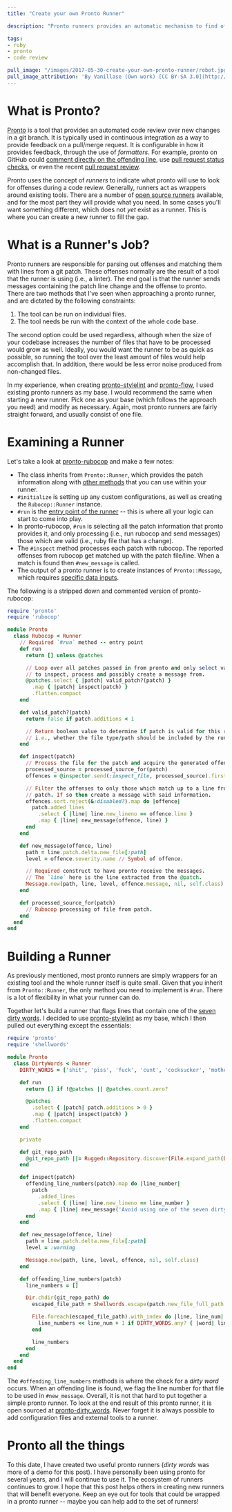 ```yaml
---
title: "Create your own Pronto Runner"

description: "Pronto runners provides an automatic mechanism to find offenses in code reviews. Learn the essentials of pronto runners so that you can build your own."

tags:
- ruby
- pronto
- code review

pull_image: "/images/2017-05-30-create-your-own-pronto-runner/robot.jpg"
pull_image_attribution: 'By Vanillase (Own work) [CC BY-SA 3.0](http://creativecommons.org/licenses/by-sa/3.0), via [Wikimedia Commons](https://commons.wikimedia.org/wiki/File:ASIMO_Conducting_Pose_on_4.14.2008.jpg)'
---
```


# What is Pronto?

[Pronto](https://github.com/prontolabs/pronto) is a tool that provides an automated code review over new changes in a git branch. It is typically used in continuous integration as a way to provide feedback on a pull/merge request. It is configurable in how it provides feedback, through the use of _formatters_. For example, pronto on GitHub could [comment directly on the offending line](https://github.com/prontolabs/pronto/blob/master/lib/pronto/formatter/github_pull_request_formatter.rb), use [pull request status checks](https://github.com/prontolabs/pronto/blob/master/lib/pronto/formatter/github_status_formatter.rb), or even the recent [pull request review](https://github.com/prontolabs/pronto/blob/master/lib/pronto/formatter/github_pull_request_review_formatter.rb).

Pronto uses the concept of _runners_ to indicate what pronto will use to look for offenses during a code review. Generally, runners act as wrappers around existing tools. There are a number of [open source runners](https://github.com/prontolabs/pronto#runners) available, and for the most part they will provide what you need. In some cases you'll want something different, which does not _yet_ exist as a runner. This is where you can create a new runner to fill the gap.

# What is a Runner's Job?

Pronto runners are responsible for parsing out offenses and matching them with lines from a git patch. These offenses normally are the result of a tool that the runner is using (i.e., a linter). The end goal is that the runner sends messages containing the patch line change and the offense to pronto. There are two methods that I've seen when approaching a pronto runner, and are dictated by the following constraints:

1. The tool can be run on individual files.
2. The tool needs be run with the context of the whole code base.

The second option could be used regardless, although when the size of your codebase increases the number of files that have to be processed would grow as well. Ideally, you would want the runner to be as quick as possible, so running the tool over the least amount of files would help accomplish that. In addition, there would be less error noise produced from non-changed files.

In my experience, when creating [pronto-stylelint](https://github.com/kevinjalbert/pronto-stylelint) and [pronto-flow](https://github.com/kevinjalbert/pronto-flow), I used existing pronto runners as my base. I would recommend the same when starting a new runner. Pick one as your base (which follows the approach you need) and modify as necessary. Again, most pronto runners are fairly straight forward, and usually consist of one file.

# Examining a Runner

Let's take a look at [pronto-rubocop](https://github.com/prontolabs/pronto-rubocop/blob/v0.8.1/lib/pronto/rubocop.rb) and make a few notes:

* The class inherits from `Pronto::Runner`, which provides the patch information along with [other methods](https://github.com/prontolabs/pronto/blob/v0.8.2/lib/pronto/runner.rb) that you can use within your runner.
* `#initialize` is setting up any custom configurations, as well as creating the `Rubocop::Runner` instance.
* `#run` is the [entry point of the runner](https://github.com/prontolabs/pronto/blob/v0.8.2/lib/pronto/runners.rb#L20) -- this is where all your logic can start to come into play.
* In pronto-rubocop, `#run` is selecting all the patch information that pronto provides it, and only processing (i.e., run rubocop and send messages) those which are valid (i.e., ruby file that has a change).
* The `#inspect` method processes each patch with rubocop. The reported offenses from rubocop get matched up with the patch file/line. When a match is found then `#new_message` is called.
* The output of a pronto runner is to create instances of `Pronto::Message`, which requires [specific data inputs](https://github.com/prontolabs/pronto/blob/master/lib/pronto/message.rb#L7-L19).

The following is a stripped down and commented version of pronto-rubocop:

```ruby
require 'pronto'
require 'rubocop'

module Pronto
  class Rubocop < Runner
    // Required `#run` method -- entry point
    def run
      return [] unless @patches

      // Loop over all patches passed in from pronto and only select valid ones
      // to inspect, process and possibly create a message from.
      @patches.select { |patch| valid_patch?(patch) }
        .map { |patch| inspect(patch) }
        .flatten.compact
    end

    def valid_patch?(patch)
      return false if patch.additions < 1

      // Return boolean value to determine if patch is valid for this runner.
      // i.e., whether the file type/path should be included by the runner.
    end

    def inspect(patch)
      // Process the file for the patch and acquire the generated offenses.
      processed_source = processed_source_for(patch)
      offences = @inspector.send(:inspect_file, processed_source).first

      // Filter the offenses to only those which match up to a line from the
      // patch. If so then create a message with said information.
      offences.sort.reject(&:disabled?).map do |offence|
        patch.added_lines
          .select { |line| line.new_lineno == offence.line }
          .map { |line| new_message(offence, line) }
      end
    end

    def new_message(offence, line)
      path = line.patch.delta.new_file[:path]
      level = offence.severity.name // Symbol of offence.

      // Required construct to have pronto receive the messages.
      // The `line` here is the line extracted from the @patch.
      Message.new(path, line, level, offence.message, nil, self.class)
    end

    def processed_source_for(patch)
      // Rubocop processing of file from patch.
    end
  end
end
```

# Building a Runner

As previously mentioned, most pronto runners are simply wrappers for an existing tool and the whole runner itself is quite small. Given that you inherit from `Pronto::Runner`, the only method you need to implement is `#run`. There is a lot of flexibility in what your runner can do.

Together let's build a runner that flags lines that contain one of the [seven dirty words](https://en.wikipedia.org/wiki/Seven_dirty_words). I decided to use [pronto-stylelint](https://github.com/kevinjalbert/pronto-stylelint) as my base, which I then pulled out everything except the essentials:

```ruby
require 'pronto'
require 'shellwords'

module Pronto
  class DirtyWords < Runner
    DIRTY_WORDS = ['shit', 'piss', 'fuck', 'cunt', 'cocksucker', 'motherfucker', 'tits']

    def run
      return [] if !@patches || @patches.count.zero?

      @patches
        .select { |patch| patch.additions > 0 }
        .map { |patch| inspect(patch) }
        .flatten.compact
    end

    private

    def git_repo_path
      @git_repo_path ||= Rugged::Repository.discover(File.expand_path(Dir.pwd)).workdir
    end

    def inspect(patch)
      offending_line_numbers(patch).map do |line_number|
        patch
          .added_lines
          .select { |line| line.new_lineno == line_number }
          .map { |line| new_message('Avoid using one of the seven dirty words', line) }
      end
    end

    def new_message(offence, line)
      path = line.patch.delta.new_file[:path]
      level = :warning

      Message.new(path, line, level, offence, nil, self.class)
    end

    def offending_line_numbers(patch)
      line_numbers = []

      Dir.chdir(git_repo_path) do
        escaped_file_path = Shellwords.escape(patch.new_file_full_path.to_s)

        File.foreach(escaped_file_path).with_index do |line, line_num|
          line_numbers << line_num + 1 if DIRTY_WORDS.any? { |word| line.downcase.include?(word) }
        end

        line_numbers
      end
    end
  end
end
```

The `#offending_line_numbers` methods is where the check for a _dirty word_ occurs. When an offending line is found, we flag the line number for that file to be used in `#new_message`. Overall, it is not that hard to put together a simple pronto runner. To look at the end result of this pronto runner, it is open sourced at [pronto-dirty_words](https://github.com/kevinjalbert/pronto-dirty_words). Never forget it is always possible to add configuration files and external tools to a runner.

# Pronto all the things

To this date, I have created two useful pronto runners (_dirty words_ was more of a demo for this post). I have personally been using pronto for several years, and I will continue to use it. The ecosystem of runners continues to grow. I hope that this post helps others in creating new runners that will benefit everyone. Keep an eye out for tools that could be wrapped in a pronto runner -- maybe you can help add to the set of runners!
